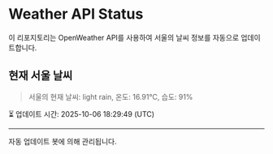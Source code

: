 
# Weather API Status

이 리포지토리는 OpenWeather API를 사용하여 서울의 날씨 정보를 자동으로 업데이트합니다.

## 현재 서울 날씨
> 서울의 현재 날씨: light rain, 온도: 16.91°C, 습도: 91%

⏳ 업데이트 시간: 2025-10-06 18:29:49 (UTC)

---
자동 업데이트 봇에 의해 관리됩니다.
